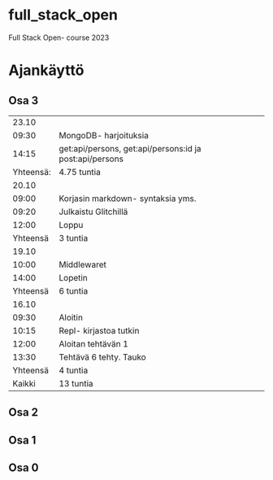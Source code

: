 # full_stack_open
Full Stack Open- course 2023

# Ajankäyttö



## Osa 3

<table>
<tbody>
<tr><td>23.10</td><td></td></tr>
<tr><td>09:30</td><td>MongoDB- harjoituksia</td></tr>
<tr><td>14:15</td><td>get:api/persons, get:api/persons:id ja post:api/persons</td></tr>
<tr><td>Yhteensä:</td><td>4.75 tuntia</td></tr>


<tr><td>20.10</td><td></td></tr>
<tr><td>09:00</td><td>Korjasin markdown- syntaksia yms.</td></tr>
<tr><td>09:20</td><td>Julkaistu Glitchillä</td></tr>
<tr><td>12:00</td><td>Loppu</td></tr>
<tr><td>Yhteensä</td><td>3 tuntia</td></tr>

<tr><td>19.10</td><td></td></tr>
<tr><td>10:00</td><td>Middlewaret</td></tr>
<tr><td>14:00</td><td>Lopetin</td></tr>
<tr><td>Yhteensä</td><td>6 tuntia</td></tr>

<tr><td>16.10</td><td></td></tr>
<tr><td>09:30</td><td>Aloitin</td></tr>
<tr><td>10:15</td><td>Repl- kirjastoa tutkin</td></tr>
<tr><td>12:00</td><td>Aloitan tehtävän 1</td></tr>
<tr><td>13:30</td><td>Tehtävä 6 tehty. Tauko</td></tr>
<tr><td>Yhteensä</td><td>4 tuntia</td></tr>
<tr><td>Kaikki</td><td>13 tuntia</td></tr>
</tbody>
</table>

## Osa 2
## Osa 1
## Osa 0
